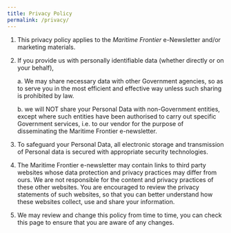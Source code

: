 ```yaml
---
title: Privacy Policy
permalink: /privacy/
---
```

1. This privacy policy applies to the *Maritime Frontier* e-Newsletter and/or marketing materials.
2. If you provide us with personally identifiable data (whether directly or on your behalf),
	
	a.    We may share necessary data with other Government agencies, so as to serve you in the most efficient and effective way unless such sharing is prohibited by law.
	
	b.   we will NOT share your Personal Data with non-Government entities, except where such entities have been authorised to carry out specific Government services, i.e. to our vendor for the purpose of disseminating the Maritime Frontier e-newsletter.
5. To safeguard your Personal Data, all electronic storage and transmission of Personal data is secured with appropriate security technologies.
6. The Maritime Frontier e-newsletter may contain links to third party websites whose data protection and privacy practices may differ from ours. We are not responsible for the content and privacy practices of these other websites. You are encouraged to review the privacy statements of such websites, so that you can better understand how these websites collect, use and share your information.
7. We may review and change this policy from time to time, you can check this page to ensure that you are aware of any changes.